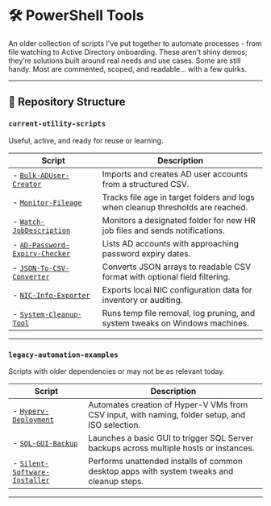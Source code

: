 # 🛠️ PowerShell Tools

An older collection of scripts I've put together to automate processes - from file watching to Active Directory onboarding. These aren't shiny demos; they’re solutions built around real needs and use cases. Some are still handy. Most are commented, scoped, and readable… with a few quirks.

---

## 📁 Repository Structure

### `current-utility-scripts`  
Useful, active, and ready for reuse or learning.

| Script     | Description     |
| ------------- | ------------- | 
|- [`Bulk-ADUser-Creator`](./current-utility-scripts/Bulk-ADUser-Creator.ps1) | Imports and creates AD user accounts from a structured CSV.|
|- [`Monitor-Fileage`](./current-utility-scripts/Monitor-Fileage.ps1) | Tracks file age in target folders and logs when cleanup thresholds are reached. |
|- [`Watch-JobDescription`](./current-utility-scripts/Watch-JobDescription.ps1) | Monitors a designated folder for new HR job files and sends notifications. |
|- [`AD-Password-Expiry-Checker`](./current-utility-scripts/AD-Password-Expiry-Checker.ps1) | Lists AD accounts with approaching password expiry dates. |
|- [`JSON-To-CSV-Converter`](./current-utility-scripts/JSON-To-CSV-Converter.ps1) | Converts JSON arrays to readable CSV format with optional field filtering. |
|- [`NIC-Info-Exporter`](./current-utility-scripts/NIC-Info-Exporter.ps1)  | Exports local NIC configuration data for inventory or auditing. |
|- [`System-Cleanup-Tool`](./current-utility-scripts/System-Cleanup-Tool.ps1) |  Runs temp file removal, log pruning, and system tweaks on Windows machines. |


---

### `legacy-automation-examples`  
Scripts with older dependencies or may not be as relevant today.

| Script     | Description     |
| ------------- | ------------- | 
|- [`Hyperv-Deployment`](./legacy-automation-examples/Hyperv-Deployment.ps1) | Automates creation of Hyper-V VMs from CSV input, with naming, folder setup, and ISO selection. |
|- [`SQL-GUI-Backup`](./legacy-automation-examples/SQL-GUI-Backup.ps1)  | Launches a basic GUI to trigger SQL Server backups across multiple hosts or instances. |
|- [`Silent-Software-Installer`](./legacy-automation-examples/Silent-Software-Installer.ps1)  | Performs unattended installs of common desktop apps with system tweaks and cleanup steps. |

---


